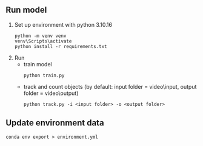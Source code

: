 ## Run model
1. Set up environment with python 3.10.16
    ```
    python -m venv venv
    venv\Scripts\activate
    python install -r requirements.txt
    ```
2. Run
    - train model
        ```
        python train.py
        ```
    - track and count objects (by default: input folder = video\input, output folder = video\output)
        ```
        python track.py -i <input folder> -o <output folder>
        ```


## Update environment data 
```
conda env export > environment.yml
```